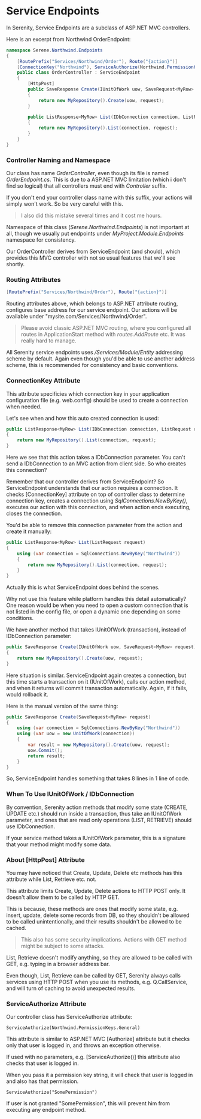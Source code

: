 # Service Endpoints

In Serenity, Service Endpoints are a subclass of ASP.NET MVC controllers.

Here is an excerpt from Northwind OrderEndpoint:

```cs
namespace Serene.Northwind.Endpoints
{
    [RoutePrefix("Services/Northwind/Order"), Route("{action}")]
    [ConnectionKey("Northwind"), ServiceAuthorize(Northwind.PermissionKeys.General)]
    public class OrderController : ServiceEndpoint
    {
        [HttpPost]
        public SaveResponse Create(IUnitOfWork uow, SaveRequest<MyRow> request)
        {
            return new MyRepository().Create(uow, request);
        }

        public ListResponse<MyRow> List(IDbConnection connection, ListRequest request)
        {
            return new MyRepository().List(connection, request);
        }
    }
}
```


### Controller Naming and Namespace

Our class has name *OrderController*, even though its file is named *OrderEndpoint.cs*. This is due to a ASP.NET MVC limitation (which i don't find so logical) that all controllers must end with *Controller* suffix. 

If you don't end your controller class name with this suffix, your actions will simply won't work. So be very careful with this.

> I also did this mistake several times and it cost me hours.

Namespace of this class (*Serene.Northwind.Endpoints*) is not important at all, though we usually put endpoints under *MyProject.Module.Endpoints* namespace for consistency.

Our OrderController derives from ServiceEndpoint (and should), which provides this MVC controller with not so usual features that we'll see shortly.


### Routing Attributes

```cs
[RoutePrefix("Services/Northwind/Order"), Route("{action}")]
```
Routing attributes above, which belongs to ASP.NET attribute routing, configures base address for our service endpoint. Our actions will be available under "mysite.com/Services/Northwind/Order".

> Please avoid classic ASP.NET MVC routing, where you configured all routes in ApplicationStart method with *routes.AddRoute* etc. It was really hard to manage.

All Serenity service endpoints uses */Services/Module/Entity* addressing scheme by default. Again even though you'd be able to use another address scheme, this is recommended for consistency and basic conventions.


### ConnectionKey Attribute

This attribute specificies which connection key in your application configuration file (e.g. web.config) should be used to create a connection when needed.

Let's see when and how this auto created connection is used:

```cs
public ListResponse<MyRow> List(IDbConnection connection, ListRequest request)
{
    return new MyRepository().List(connection, request);
}
```

Here we see that this action takes a IDbConnection parameter. You can't send a IDbConnection to an MVC action from client side. So who creates this connection?

Remember that our controller derives from ServiceEndpoint? So ServiceEndpoint understands that our action requires a connection. It checks [ConnectionKey] attribute on top of controller class to determine connection key, creates a connection using *SqlConnections.NewByKey()*, executes our action with this connection, and when action ends executing, closes the connection.

You'd be able to remove this connection parameter from the action and create it manually:

```cs
public ListResponse<MyRow> List(ListRequest request)
{
    using (var connection = SqlConnections.NewByKey("Northwind")) 
    {
        return new MyRepository().List(connection, request);
    }
}
```

Actually this is what ServiceEndpoint does behind the scenes.

Why not use this feature while platform handles this detail automatically? One reason would be when you need to open a custom connection that is not listed in the config file, or open a dynamic one depending on some conditions.

We have another method that takes IUnitOfWork (transaction), instead of IDbConnection parameter:

```cs
public SaveResponse Create(IUnitOfWork uow, SaveRequest<MyRow> request)
{
    return new MyRepository().Create(uow, request);
}
```

Here situation is similar. ServiceEndpoint again creates a connection, but this time starts a transaction on it (IUnitOfWork), calls our action method, and when it returns will commit transaction automatically. Again, if it fails, would rollback it.

Here is the manual version of the same thing:

```cs
public SaveResponse Create(SaveRequest<MyRow> request)
{
    using (var connection = SqlConnections.NewByKey("Northwind"))
    using (var uow = new UnitOfWork(connection))
    {
        var result = new MyRepository().Create(uow, request);
        uow.Commit();
        return result;
    }
}
```

So, ServiceEndpoint handles something that takes 8 lines in 1 line of code.


### When To Use IUnitOfWork / IDbConnection

By convention, Serenity action methods that modify some state (CREATE, UPDATE etc.) should run inside a transaction, thus take an IUnitOfWork parameter, and ones that are read only operations (LIST, RETRIEVE) should use IDbConnection.

If your service method takes a IUnitOfWork parameter, this is a signature that your method might modify some data.

### About [HttpPost] Attribute

You may have noticed that Create, Update, Delete etc methods has this attribute while List, Retrieve etc. not.

This attribute limits Create, Update, Delete actions to HTTP POST only. It doesn't allow them to be called by HTTP GET.

This is because, these methods are ones that modify some state, e.g. insert, update, delete some records from DB, so they shouldn't be allowed to be called unintentionally, and their results shouldn't be allowed to be cached.

> This also has some security implications. Actions with GET method might be subject to some attacks.

List, Retrieve doesn't modify anything, so they are allowed to be called with GET, e.g. typing in a browser address bar.

Even though, List, Retrieve can be called by GET, Serenity always calls services using HTTP POST when you use its methods, e.g. Q.CallService, and will turn of caching to avoid unexpected results.


### ServiceAuthorize Attribute

Our controller class has ServiceAuthorize attribute:

```
ServiceAuthorize(Northwind.PermissionKeys.General)
```

This attribute is similar to ASP.NET MVC [Authorize] attribute but it checks only that user is logged in, and throws an exception otherwise.

If used with no parameters, e.g. [ServiceAuthorize()] this attribute also checks that user is logged in.

When you pass it a permission key string, it will check that user is logged in and also has that permission.

```
ServiceAuthorize("SomePermission")
```

If user is not granted "SomePermission", this will prevent him from executing any endpoint method.



